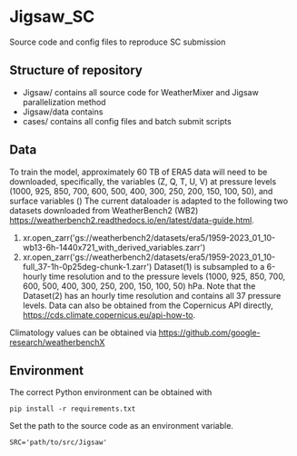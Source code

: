 # Jigsaw_SC
Source code and config files to reproduce SC submission

## Structure of repository
- Jigsaw/ contains all source code for WeatherMixer and Jigsaw parallelization method
- Jigsaw/data contains
- cases/ contains all config files and batch submit scripts
  
##  Data

To train the model, approximately 60 TB of ERA5 data will need to be downloaded, specifically, the variables (Z, Q, T, U, V) at pressure levels (1000, 925, 850, 700, 600, 500, 400, 300, 250, 200, 150, 100, 50), and surface variables () The current dataloader is adapted to the following two datasets downloaded from WeatherBench2 (WB2) https://weatherbench2.readthedocs.io/en/latest/data-guide.html.

1. xr.open_zarr('gs://weatherbench2/datasets/era5/1959-2023_01_10-wb13-6h-1440x721_with_derived_variables.zarr')
2. xr.open_zarr('gs://weatherbench2/datasets/era5/1959-2023_01_10-full_37-1h-0p25deg-chunk-1.zarr') Dataset(1) is subsampled to a 6-hourly time resolution and to the pressure levels (1000, 925, 850, 700, 600, 500, 400, 300, 250, 200, 150, 100, 50) hPa. Note that the Dataset(2) has an hourly time resolution and contains all 37 pressure levels. Data can also be obtained from the Copernicus API directly, https://cds.climate.copernicus.eu/api-how-to.

Climatology values can be obtained via https://github.com/google-research/weatherbenchX

## Environment
The correct Python environment can be obtained with
```
pip install -r requirements.txt
```
Set the path to the source code as an environment variable.
```
SRC='path/to/src/Jigsaw'
```
